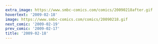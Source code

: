 ```yaml
---
extra_image: https://www.smbc-comics.com/comics/20090218after.gif
hovertext: '2009-02-18'
image: https://www.smbc-comics.com/comics/20090218.gif
next_comic: '2009-02-19'
prev_comic: '2009-02-17'
title: '2009-02-18'
---
```



